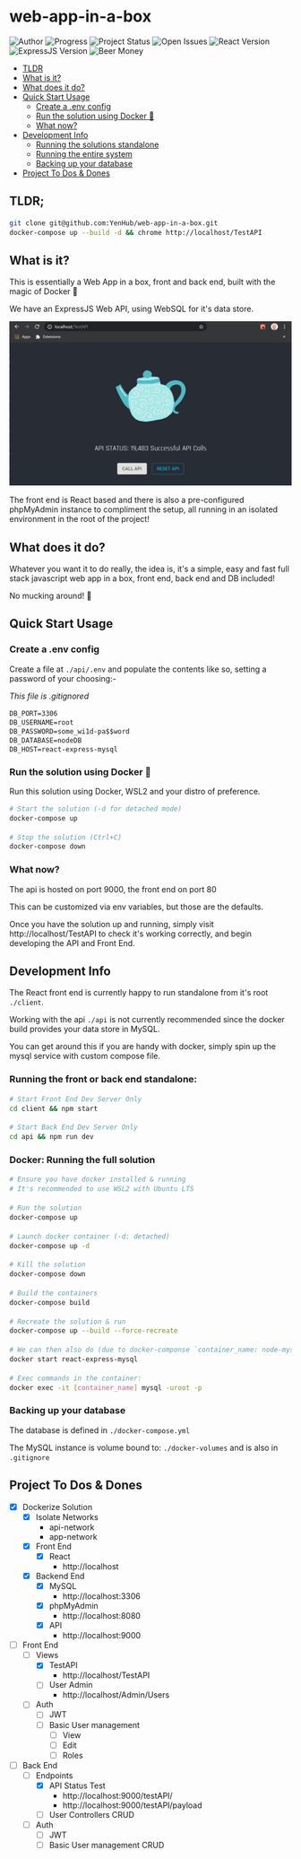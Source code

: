 # web-app-in-a-box

![Author] ![Progress] ![Project Status] ![Open Issues] ![React Version] ![ExpressJS Version] ![Beer Money]

- [TLDR](#tldr)
- [What is it?](#what-is-it)
- [What does it do?](#what-does-it-do)
- [Quick Start Usage](#quick-start-usage)
    - [Create a .env config](#create-a--env-config)
    - [Run the solution using Docker 🐳](#run-the-solution-using-docker-)
    - [What now?](#what-now)
- [Development Info](#development-info)
    - [Running the solutions standalone](#running-the-front-or-back-end-standalone)
    - [Running the entire system](#docker-running-the-full-solution)
    - [Backing up your database](#backing-up-your-database)
- [Project To Dos & Dones](#project-to-dos--dones)

## TLDR;

```bash
git clone git@github.com:YenHub/web-app-in-a-box.git
docker-compose up --build -d && chrome http://localhost/TestAPI
```

## What is it?

This is essentially a Web App in a box, front and back end, built with the magic of Docker 🐳

We have an ExpressJS Web API, using WebSQL for it's data store.

![demo]

The front end is React based and there is also a pre-configured phpMyAdmin instance to compliment the setup, all running in an isolated environment in the root of the project!

## What does it do?

Whatever you want it to do really, the idea is, it's a simple, easy and fast full stack javascript web app in a box, front end, back end and DB included!

No mucking around! 🎉

## Quick Start Usage

### Create a .env config

Create a file at `./api/.env` and populate the contents like so, setting a password of your choosing:-

_This file is .gitignored_

```.env
DB_PORT=3306
DB_USERNAME=root
DB_PASSWORD=some_wi1d-pa$$word
DB_DATABASE=nodeDB
DB_HOST=react-express-mysql
```

### Run the solution using Docker 🐳

Run this solution using Docker, WSL2 and your distro of preference.

```bash
# Start the solution (-d for detached mode)
docker-compose up

# Stop the solution (Ctrl+C)
docker-compose down
```

### What now?

The api is hosted on port 9000, the front end on port 80

This can be customized via env variables, but those are the defaults.

Once you have the solution up and running, simply visit http://localhost/TestAPI to check it's working correctly, and begin developing the API and Front End.

## Development Info

The React front end is currently happy to run standalone from it's root `./client`.

Working with the api `./api` is not currently recommended since the docker build provides your data store in MySQL.

You can get around this if you are handy with docker, simply spin up the mysql service with custom compose file.

### Running the front or back end standalone:

```bash
# Start Front End Dev Server Only
cd client && npm start

# Start Back End Dev Server Only
cd api && npm run dev
```

### Docker: Running the full solution

```bash
# Ensure you have docker installed & running
# It's recommended to use WSL2 with Ubuntu LTS

# Run the solution
docker-compose up

# Launch docker container (-d: detached)
docker-compose up -d

# Kill the solution
docker-compose down

# Build the containers
docker-compose build

# Recreate the solution & run
docker-compose up --build --force-recreate

# We can then also do (due to docker-componse `container_name: node-mysql`)
docker start react-express-mysql

# Exec commands in the container:
docker exec -it [container_name] mysql -uroot -p
```

### Backing up your database

The database is defined in `./docker-compose.yml`

The MySQL instance is volume bound to: `./docker-volumes` and is also in `.gitignore`

## Project To Dos & Dones

- [x] Dockerize Solution
    - [x] Isolate Networks
        - api-network
        - app-network
    - [x] Front End
        - [x] React
            - http://localhost
    - [x] Backend End
        - [x] MySQL
            - http://localhost:3306
        - [x] phpMyAdmin
            - http://localhost:8080
        - [x] API
            - http://localhost:9000
- [ ] Front End
    - [ ] Views
        - [x] TestAPI
            - http://localhost/TestAPI
        - [ ] User Admin
            - http://localhost/Admin/Users
    - [ ] Auth
        - [ ] JWT
        - [ ] Basic User management
            - [ ] View
            - [ ] Edit
            - [ ] Roles
- [ ] Back End
    - [ ] Endpoints
        - [x] API Status Test
            - http://localhost:9000/testAPI/
            - http://localhost:9000/testAPI/payload
        - [ ] User Controllers CRUD
    - [ ] Auth
        - [ ] JWT
        - [ ] Basic User management CRUD

[Author]: https://img.shields.io/badge/made%20by-YenHub%20❤-blue
[Progress]:https://img.shields.io/badge/progress-dev-ff69b4
[Project Status]: https://img.shields.io/badge/status-active-brightgreen
[Open Issues]:https://img.shields.io/badge/issues-0%20open-brightgreen
[React Version]:https://img.shields.io/badge/React-16.13.1-important
[ExpressJS Version]:https://img.shields.io/badge/ExpressJS-4.16.1-blueviolet
[Beer Money]:https://img.shields.io/badge/beer%20money-$0-ff69b4
[demo]: ./web-app.png
